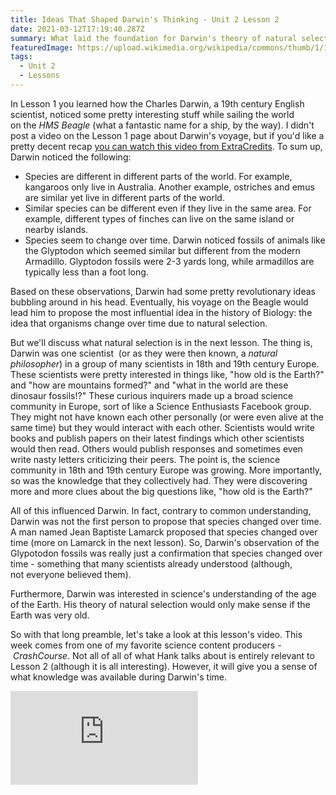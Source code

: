 ```yaml
---
title: Ideas That Shaped Darwin's Thinking - Unit 2 Lesson 2
date: 2021-03-12T17:19:40.287Z
summary: What laid the foundation for Darwin's theory of natural selection?
featuredImage: https://upload.wikimedia.org/wikipedia/commons/thumb/1/18/Charles_Darwin_by_G._Richmond.png/800px-Charles_Darwin_by_G._Richmond.png
tags:
  - Unit 2
  - Lessons
---
```

In Lesson 1 you learned how the Charles Darwin, a 19th century English scientist, noticed some pretty interesting stuff while sailing the world on the *HMS Beagle* (what a fantastic name for a ship, by the way). I didn't post a video on the Lesson 1 page about Darwin's voyage, but if you'd like a pretty decent recap [you can watch this video from ExtraCredits](https://www.youtube.com/watch?v=jRmzmYmMTKk). To sum up, Darwin noticed the following:

* Species are different in different parts of the world. For example, kangaroos only live in Australia. Another example, ostriches and emus are similar yet live in different parts of the world.
* Similar species can be different even if they live in the same area. For example, different types of finches can live on the same island or nearby islands.
* Species seem to change over time. Darwin noticed fossils of animals like the Glyptodon which seemed similar but different from the modern Armadillo. Glyptodon fossils were 2-3 yards long, while armadillos are typically less than a foot long.

Based on these observations, Darwin had some pretty revolutionary ideas bubbling around in his head. Eventually, his voyage on the Beagle would lead him to propose the most influential idea in the history of Biology: the idea that organisms change over time due to natural selection.

But we'll discuss what natural selection is in the next lesson. The thing is, Darwin was one scientist  (or as they were then known, a *natural philosopher*) in a group of many scientists in 18th and 19th century Europe. These scientists were pretty interested in things like, "how old is the Earth?" and "how are mountains formed?" and "what in the world are these dinosaur fossils!?" These curious inquirers made up a broad science community in Europe, sort of like a Science Enthusiasts Facebook group. They might not have known each other personally (or were even alive at the same time) but they would interact with each other. Scientists would write books and publish papers on their latest findings which other scientists would then read. Others would publish responses and sometimes even write nasty letters criticizing their peers. The point is, the science community in 18th and 19th century Europe was growing. More importantly, so was the knowledge that they collectively had. They were discovering more and more clues about the big questions like, "how old is the Earth?"

All of this influenced Darwin. In fact, contrary to common understanding, Darwin was not the first person to propose that species changed over time. A man named Jean Baptiste Lamarck proposed that species changed over time (more on Lamarck in the next lesson). So, Darwin's observation of the Glypotodon fossils was really just a confirmation that species changed over time - something that many scientists already understood (although, not everyone believed them).

Furthermore, Darwin was interested in science's understanding of the age of the Earth. His theory of natural selection would only make sense if the Earth was very old.

So with that long preamble, let's take a look at this lesson's video. This week comes from one of my favorite science content producers - *CrashCourse*. Not all of all of what Hank talks about is entirely relevant to Lesson 2 (although it is all interesting). However, it will give you a sense of what knowledge was available during Darwin's time.  

<div class="youtube-container"><iframe class="responsive-iframe" src="https://www.youtube.com/embed/V2381lUhqc0" frameborder="0" allow="accelerometer; autoplay; clipboard-write; encrypted-media; gyroscope; picture-in-picture" allowfullscreen></iframe></div>